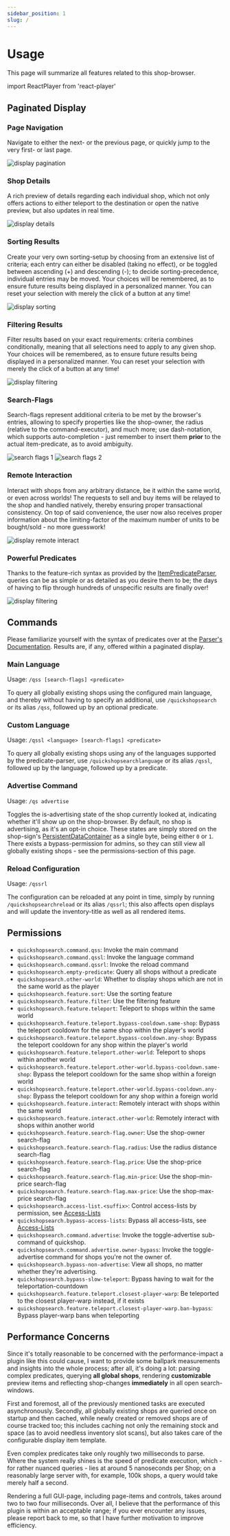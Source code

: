 ```yaml
---
sidebar_position: 1
slug: /
---
```


# Usage

This page will summarize all features related to this shop-browser.

import ReactPlayer from 'react-player'

## Paginated Display

### Page Navigation

Navigate to either the next- or the previous page, or quickly jump to the very first- or last page.

![display pagination](/img/display_pagination.gif)

### Shop Details

A rich preview of details regarding each individual shop, which not only offers actions to either teleport to the destination or open the native preview, but also updates in real time.

![display details](/img/display_details.gif)

### Sorting Results

Create your very own sorting-setup by choosing from an extensive list of criteria; each entry can either be disabled (taking no effect), or be toggled between ascending (+) and descending (-); to decide sorting-precedence, individual entries may be moved. Your choices will be remembered, as to ensure future results being displayed in a personalized manner. You can reset your selection with merely the click of a button at any time!

![display sorting](/img/display_sorting.gif)

### Filtering Results

Filter results based on your exact requirements: criteria combines conditionally, meaning that all selections need to apply to any given shop. Your choices will be remembered, as to ensure future results being displayed in a personalized manner. You can reset your selection with merely the click of a button at any time!

![display filtering](/img/display_filtering.gif)

### Search-Flags

Search-flags represent additional criteria to be met by the browser's entries, allowing to specify properties like the shop-owner, the radius (relative to the command-executor), and much more; use dash-notation, which supports auto-completion - just remember to insert them **prior** to the actual item-predicate, as to avoid ambiguity.

![search flags 1](/img/display_search-flags_1.png)
![search flags 2](/img/display_search-flags_2.png)

### Remote Interaction

Interact with shops from any arbitrary distance, be it within the same world, or even across worlds! The requests to sell and buy items will be relayed to the shop and handled natively, thereby ensuring proper transactional consistency. On top of said convenience, the user now also receives proper information about the limiting-factor of the maximum number of units to be bought/sold - no more guesswork!

![display remote interact](/img/display_remote_interact.gif)

### Powerful Predicates

Thanks to the feature-rich syntax as provided by the [ItemPredicateParser](https://blvckbytes.github.io/docs-item-predicate-parser), queries can be as simple or as detailed as you desire them to be; the days of having to flip through hundreds of unspecific results are finally over!

![display filtering](/img/command_predicate.gif)

## Commands

Please familiarize yourself with the syntax of predicates over at the [Parser's Documentation](https://blvckbytes.github.io/docs-item-predicate-parser). Results are, if any, offered within a paginated display.

### Main Language

Usage: `/qss [search-flags] <predicate>`

To query all globally existing shops using the configured main language, and thereby without having to specify an additional, use `/quickshopsearch` or its alias `/qss`, followed up by an optional predicate.

### Custom Language

Usage: `/qssl <language> [search-flags] <predicate>`

To query all globally existing shops using any of the languages supported by the predicate-parser, use `/quickshopsearchlanguage` or its alias `/qssl`, followed up by the language, followed up by a predicate.

### Advertise Command

Usage: `/qs advertise`

Toggles the is-advertising state of the shop currently looked at, indicating whether it'll show up on the shop-browser. By default, no shop is advertising, as it's an opt-in choice. These states are simply stored on the shop-sign's [PersistentDataContainer](https://hub.spigotmc.org/javadocs/spigot/org/bukkit/persistence/PersistentDataContainer.html) as a single byte, being either `0` or `1`. There exists a bypass-permission for admins, so they can still view all globally existing shops - see the permissions-section of this page.

### Reload Configuration

Usage: `/qssrl`

The configuration can be reloaded at any point in time, simply by running `/quickshopsearchreload` or its alias `/qssrl`; this also affects open displays and will update the inventory-title as well as all rendered items.

## Permissions

- `quickshopsearch.command.qss`: Invoke the main command
- `quickshopsearch.command.qssl`: Invoke the language command
- `quickshopsearch.command.qssrl`: Invoke the reload command
- `quickshopsearch.empty-predicate`: Query all shops without a predicate
- `quickshopsearch.other-world`: Whether to display shops which are not in the same world as the player
- `quickshopsearch.feature.sort`: Use the sorting feature
- `quickshopsearch.feature.filter`: Use the filtering feature
- `quickshopsearch.feature.teleport`: Teleport to shops within the same world
- `quickshopsearch.feature.teleport.bypass-cooldown.same-shop`: Bypass the teleport cooldown for the same shop within the player's world
- `quickshopsearch.feature.teleport.bypass-cooldown.any-shop`: Bypass the teleport cooldown for any shop within the player's world
- `quickshopsearch.feature.teleport.other-world`: Teleport to shops within another world
- `quickshopsearch.feature.teleport.other-world.bypass-cooldown.same-shop`: Bypass the teleport cooldown for the same shop within a foreign world
- `quickshopsearch.feature.teleport.other-world.bypass-cooldown.any-shop`: Bypass the teleport cooldown for any shop within a foreign world
- `quickshopsearch.feature.interact`: Remotely interact with shops within the same world
- `quickshopsearch.feature.interact.other-world`: Remotely interact with shops within another world
- `quickshopsearch.feature.search-flag.owner`: Use the shop-owner search-flag
- `quickshopsearch.feature.search-flag.radius`: Use the radius distance search-flag
- `quickshopsearch.feature.search-flag.price`: Use the shop-price search-flag
- `quickshopsearch.feature.search-flag.min-price`: Use the shop-min-price search-flag
- `quickshopsearch.feature.search-flag.max-price`: Use the shop-max-price search-flag
- `quickshopsearch.access-list.<suffix>`: Control access-lists by permission, see [Access-Lists](./configuration.md#access-lists)
- `quickshopsearch.bypass-access-lists`: Bypass all access-lists, see [Access-Lists](./configuration.md#access-lists)
- `quickshopsearch.command.advertise`: Invoke the toggle-advertise sub-command of quickshop.
- `quickshopsearch.command.advertise.owner-bypass`: Invoke the toggle-advertise command for shops you're not the owner of.
- `quickshopsearch.bypass-non-advertise`: View all shops, no matter whether they're advertising.
- `quickshopsearch.bypass-slow-teleport`: Bypass having to wait for the teleportation-countdown
- `quickshopsearch.feature.teleport.closest-player-warp`: Be teleported to the closest player-warp instead, if it exists
- `quickshopsearch.feature.teleport.closest-player-warp.ban-bypass`: Bypass player-warp bans when teleporting

## Performance Concerns

Since it's totally reasonable to be concerned with the performance-impact a plugin like this could cause, I want to provide some ballpark measurements and insights into the whole process; after all, it's doing a lot: parsing complex predicates, querying **all global shops**, rendering **customizable** preview items and reflecting shop-changes **immediately** in all open search-windows.

First and foremost, all of the previously mentioned tasks are executed asynchronously. Secondly, all globally existing shops are queried once on startup and then cached, while newly created or removed shops are of course tracked too; this includes caching not only the remaining stock and space (as to avoid needless inventory slot scans), but also takes care of the configurable display item template.

Even complex predicates take only roughly two milliseconds to parse. Where the system really shines is the speed of predicate execution, which - for rather nuanced queries - lies at around 5 nanoseconds per Shop; on a reasonably large server with, for example, 100k shops, a query would take merely half a second.

Rendering a full GUI-page, including page-items and controls, takes around two to two four milliseconds. Over all, I believe that the performance of this plugin is within an acceptable range; if you ever encounter any issues, please report back to me, so that I have further motivation to improve efficiency.
